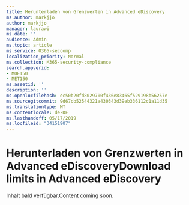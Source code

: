 ```yaml
---
title: Herunterladen von Grenzwerten in Advanced eDiscovery
ms.author: markjjo
author: markjjo
manager: laurawi
ms.date: ''
audience: Admin
ms.topic: article
ms.service: O365-seccomp
localization_priority: Normal
ms.collection: M365-security-compliance
search.appverid:
- MOE150
- MET150
ms.assetid: ''
description: ''
ms.openlocfilehash: ec50b20fd8029700f436e83465f529198b56257e
ms.sourcegitcommit: 9d67cb52544321a430343d39eb336112c1a11d35
ms.translationtype: MT
ms.contentlocale: de-DE
ms.lasthandoff: 05/17/2019
ms.locfileid: "34151907"
---
```

# <a name="download-limits-in-advanced-ediscovery"></a><span data-ttu-id="c4521-102">Herunterladen von Grenzwerten in Advanced eDiscovery</span><span class="sxs-lookup"><span data-stu-id="c4521-102">Download limits in Advanced eDiscovery</span></span>

<span data-ttu-id="c4521-103">Inhalt bald verfügbar.</span><span class="sxs-lookup"><span data-stu-id="c4521-103">Content coming soon.</span></span>